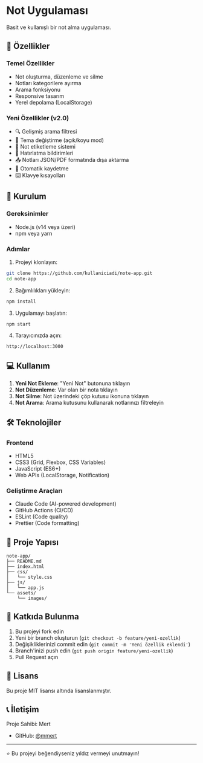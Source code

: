 # Not Uygulaması

Basit ve kullanışlı bir not alma uygulaması.

## 📝 Özellikler

### Temel Özellikler
- Not oluşturma, düzenleme ve silme
- Notları kategorilere ayırma
- Arama fonksiyonu
- Responsive tasarım
- Yerel depolama (LocalStorage)

### Yeni Özellikler (v2.0)
- 🔍 Gelişmiş arama filtresi
- 🎨 Tema değiştirme (açık/koyu mod)
- 📎 Not etiketleme sistemi
- 🔔 Hatırlatma bildirimleri
- 📤 Notları JSON/PDF formatında dışa aktarma
- 🔄 Otomatik kaydetme
- ⌨️ Klavye kısayolları

## 🚀 Kurulum

### Gereksinimler
- Node.js (v14 veya üzeri)
- npm veya yarn

### Adımlar

1. Projeyi klonlayın:
```bash
git clone https://github.com/kullaniciadi/note-app.git
cd note-app
```

2. Bağımlılıkları yükleyin:
```bash
npm install
```

3. Uygulamayı başlatın:
```bash
npm start
```

4. Tarayıcınızda açın:
```
http://localhost:3000
```

## 💻 Kullanım

1. **Yeni Not Ekleme**: "Yeni Not" butonuna tıklayın
2. **Not Düzenleme**: Var olan bir nota tıklayın
3. **Not Silme**: Not üzerindeki çöp kutusu ikonuna tıklayın
4. **Not Arama**: Arama kutusunu kullanarak notlarınızı filtreleyin

## 🛠️ Teknolojiler

### Frontend
- HTML5
- CSS3 (Grid, Flexbox, CSS Variables)
- JavaScript (ES6+)
- Web APIs (LocalStorage, Notification)

### Geliştirme Araçları
- Claude Code (AI-powered development)
- GitHub Actions (CI/CD)
- ESLint (Code quality)
- Prettier (Code formatting)

## 📂 Proje Yapısı

```
note-app/
├── README.md
├── index.html
├── css/
│   └── style.css
├── js/
│   └── app.js
└── assets/
    └── images/
```

## 🤝 Katkıda Bulunma

1. Bu projeyi fork edin
2. Yeni bir branch oluşturun (`git checkout -b feature/yeni-ozellik`)
3. Değişikliklerinizi commit edin (`git commit -m 'Yeni özellik eklendi'`)
4. Branch'inizi push edin (`git push origin feature/yeni-ozellik`)
5. Pull Request açın

## 📄 Lisans

Bu proje MIT lisansı altında lisanslanmıştır.

## 📞 İletişim

Proje Sahibi: Mert
- GitHub: [@mmert](https://github.com/mmert)

---

⭐ Bu projeyi beğendiyseniz yıldız vermeyi unutmayın!